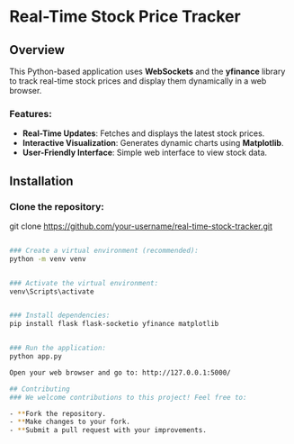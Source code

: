 # Real-Time Stock Price Tracker

## Overview

This Python-based application uses **WebSockets** and the **yfinance** library to track real-time stock prices and display them dynamically in a web browser.

### Features:
- **Real-Time Updates**: Fetches and displays the latest stock prices.
- **Interactive Visualization**: Generates dynamic charts using **Matplotlib**.
- **User-Friendly Interface**: Simple web interface to view stock data.

## Installation

### Clone the repository:

git clone https://github.com/your-username/real-time-stock-tracker.git
```bash

### Create a virtual environment (recommended):
python -m venv venv


### Activate the virtual environment:
venv\Scripts\activate


### Install dependencies:
pip install flask flask-socketio yfinance matplotlib


### Run the application:
python app.py

Open your web browser and go to: http://127.0.0.1:5000/

## Contributing
### We welcome contributions to this project! Feel free to:

- **Fork the repository.
- **Make changes to your fork.
- **Submit a pull request with your improvements.

